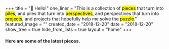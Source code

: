 +++
title = "👋 Hello!"
one_liner = "This is a collection of <mark>pieces</mark> that turn into <mark>piles</mark>, and piles that turn into <mark>perspectives</mark>, and perspectives that turn into <mark>projects</mark>, and projects that hopefully help me solve the <mark>puzzle</mark>."
featured_image = ""
created_date = "2018-12-20"
date = "2018-12-20"
show_tree = true
hide_from_lists = true
layout = "home"
+++

#### Here are some of the latest pieces.